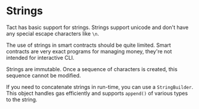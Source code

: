 # Strings

Tact has basic support for strings. Strings support unicode and don't have any special escape characters like `\n`.

The use of strings in smart contracts should be quite limited. Smart contracts are very exact programs for managing money, they're not intended for interactive CLI.

Strings are immutable. Once a sequence of characters is created, this sequence cannot be modified.

If you need to concatenate strings in run-time, you can use a `StringBuilder`. This object handles gas efficiently and supports `append()` of various types to the string.